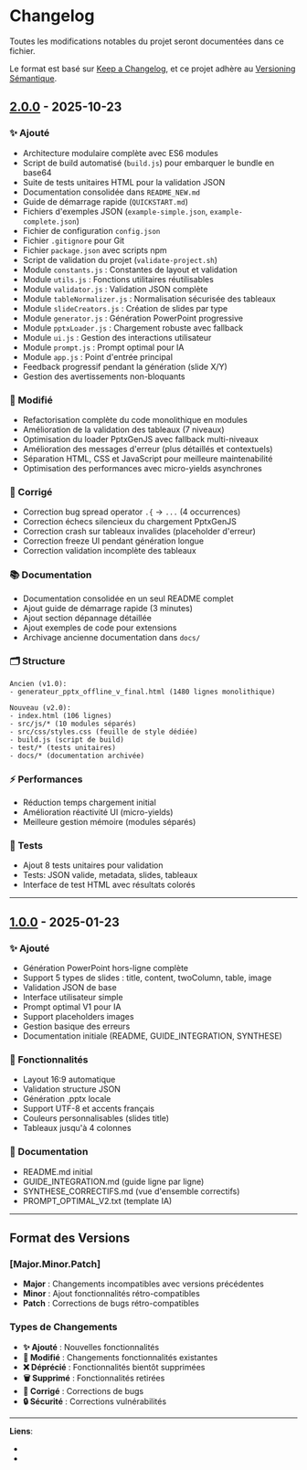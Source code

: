 # Changelog

Toutes les modifications notables du projet seront documentées dans ce fichier.

Le format est basé sur [Keep a Changelog](https://keepachangelog.com/fr/1.0.0/),
et ce projet adhère au [Versioning Sémantique](https://semver.org/lang/fr/).

## [2.0.0] - 2025-10-23

### ✨ Ajouté
- Architecture modulaire complète avec ES6 modules
- Script de build automatisé (`build.js`) pour embarquer le bundle en base64
- Suite de tests unitaires HTML pour la validation JSON
- Documentation consolidée dans `README_NEW.md`
- Guide de démarrage rapide (`QUICKSTART.md`)
- Fichiers d'exemples JSON (`example-simple.json`, `example-complete.json`)
- Fichier de configuration `config.json`
- Fichier `.gitignore` pour Git
- Fichier `package.json` avec scripts npm
- Script de validation du projet (`validate-project.sh`)
- Module `constants.js` : Constantes de layout et validation
- Module `utils.js` : Fonctions utilitaires réutilisables
- Module `validator.js` : Validation JSON complète
- Module `tableNormalizer.js` : Normalisation sécurisée des tableaux
- Module `slideCreators.js` : Création de slides par type
- Module `generator.js` : Génération PowerPoint progressive
- Module `pptxLoader.js` : Chargement robuste avec fallback
- Module `ui.js` : Gestion des interactions utilisateur
- Module `prompt.js` : Prompt optimal pour IA
- Module `app.js` : Point d'entrée principal
- Feedback progressif pendant la génération (slide X/Y)
- Gestion des avertissements non-bloquants

### 🔧 Modifié
- Refactorisation complète du code monolithique en modules
- Amélioration de la validation des tableaux (7 niveaux)
- Optimisation du loader PptxGenJS avec fallback multi-niveaux
- Amélioration des messages d'erreur (plus détaillés et contextuels)
- Séparation HTML, CSS et JavaScript pour meilleure maintenabilité
- Optimisation des performances avec micro-yields asynchrones

### 🐛 Corrigé
- Correction bug spread operator `.{` → `...` (4 occurrences)
- Correction échecs silencieux du chargement PptxGenJS
- Correction crash sur tableaux invalides (placeholder d'erreur)
- Correction freeze UI pendant génération longue
- Correction validation incomplète des tableaux

### 📚 Documentation
- Documentation consolidée en un seul README complet
- Ajout guide de démarrage rapide (3 minutes)
- Ajout section dépannage détaillée
- Ajout exemples de code pour extensions
- Archivage ancienne documentation dans `docs/`

### 🗂️ Structure
```
Ancien (v1.0):
- generateur_pptx_offline_v_final.html (1480 lignes monolithique)

Nouveau (v2.0):
- index.html (106 lignes)
- src/js/* (10 modules séparés)
- src/css/styles.css (feuille de style dédiée)
- build.js (script de build)
- test/* (tests unitaires)
- docs/* (documentation archivée)
```

### ⚡ Performances
- Réduction temps chargement initial
- Amélioration réactivité UI (micro-yields)
- Meilleure gestion mémoire (modules séparés)

### 🧪 Tests
- Ajout 8 tests unitaires pour validation
- Tests: JSON valide, metadata, slides, tableaux
- Interface de test HTML avec résultats colorés

---

## [1.0.0] - 2025-01-23

### ✨ Ajouté
- Génération PowerPoint hors-ligne complète
- Support 5 types de slides : title, content, twoColumn, table, image
- Validation JSON de base
- Interface utilisateur simple
- Prompt optimal V1 pour IA
- Support placeholders images
- Gestion basique des erreurs
- Documentation initiale (README, GUIDE_INTEGRATION, SYNTHESE)

### 🎯 Fonctionnalités
- Layout 16:9 automatique
- Validation structure JSON
- Génération .pptx locale
- Support UTF-8 et accents français
- Couleurs personnalisables (slides title)
- Tableaux jusqu'à 4 colonnes

### 📝 Documentation
- README.md initial
- GUIDE_INTEGRATION.md (guide ligne par ligne)
- SYNTHESE_CORRECTIFS.md (vue d'ensemble correctifs)
- PROMPT_OPTIMAL_V2.txt (template IA)

---

## Format des Versions

### [Major.Minor.Patch]

- **Major** : Changements incompatibles avec versions précédentes
- **Minor** : Ajout fonctionnalités rétro-compatibles
- **Patch** : Corrections de bugs rétro-compatibles

### Types de Changements

- **✨ Ajouté** : Nouvelles fonctionnalités
- **🔧 Modifié** : Changements fonctionnalités existantes
- **❌ Déprécié** : Fonctionnalités bientôt supprimées
- **🗑️ Supprimé** : Fonctionnalités retirées
- **🐛 Corrigé** : Corrections de bugs
- **🔒 Sécurité** : Corrections vulnérabilités

---

**Liens**:
- [2.0.0]: https://github.com/votreuser/powerpoint-generator/compare/v1.0.0...v2.0.0
- [1.0.0]: https://github.com/votreuser/powerpoint-generator/releases/tag/v1.0.0
